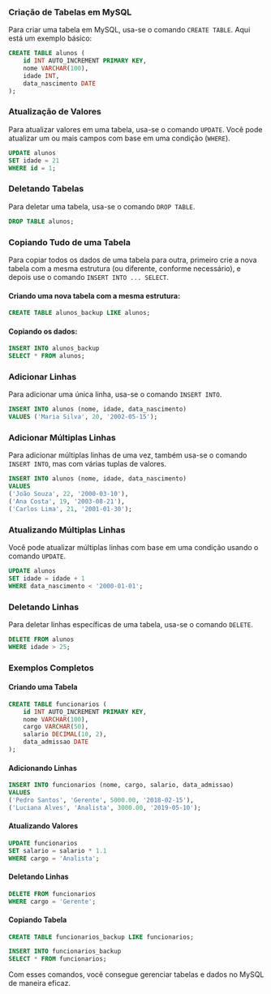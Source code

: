 ### Criação de Tabelas em MySQL

Para criar uma tabela em MySQL, usa-se o comando `CREATE TABLE`. Aqui está um exemplo básico:

```sql
CREATE TABLE alunos (
    id INT AUTO_INCREMENT PRIMARY KEY,
    nome VARCHAR(100),
    idade INT,
    data_nascimento DATE
);
```

### Atualização de Valores

Para atualizar valores em uma tabela, usa-se o comando `UPDATE`. Você pode atualizar um ou mais campos com base em uma condição (`WHERE`).

```sql
UPDATE alunos
SET idade = 21
WHERE id = 1;
```

### Deletando Tabelas

Para deletar uma tabela, usa-se o comando `DROP TABLE`.

```sql
DROP TABLE alunos;
```

### Copiando Tudo de uma Tabela

Para copiar todos os dados de uma tabela para outra, primeiro crie a nova tabela com a mesma estrutura (ou diferente, conforme necessário), e depois use o comando `INSERT INTO ... SELECT`.

#### Criando uma nova tabela com a mesma estrutura:

```sql
CREATE TABLE alunos_backup LIKE alunos;
```

#### Copiando os dados:

```sql
INSERT INTO alunos_backup
SELECT * FROM alunos;
```

### Adicionar Linhas

Para adicionar uma única linha, usa-se o comando `INSERT INTO`.

```sql
INSERT INTO alunos (nome, idade, data_nascimento)
VALUES ('Maria Silva', 20, '2002-05-15');
```

### Adicionar Múltiplas Linhas

Para adicionar múltiplas linhas de uma vez, também usa-se o comando `INSERT INTO`, mas com várias tuplas de valores.

```sql
INSERT INTO alunos (nome, idade, data_nascimento)
VALUES 
('João Souza', 22, '2000-03-10'),
('Ana Costa', 19, '2003-08-21'),
('Carlos Lima', 21, '2001-01-30');
```

### Atualizando Múltiplas Linhas

Você pode atualizar múltiplas linhas com base em uma condição usando o comando `UPDATE`.

```sql
UPDATE alunos
SET idade = idade + 1
WHERE data_nascimento < '2000-01-01';
```

### Deletando Linhas

Para deletar linhas específicas de uma tabela, usa-se o comando `DELETE`.

```sql
DELETE FROM alunos
WHERE idade > 25;
```

### Exemplos Completos

#### Criando uma Tabela
```sql
CREATE TABLE funcionarios (
    id INT AUTO_INCREMENT PRIMARY KEY,
    nome VARCHAR(100),
    cargo VARCHAR(50),
    salario DECIMAL(10, 2),
    data_admissao DATE
);
```

#### Adicionando Linhas
```sql
INSERT INTO funcionarios (nome, cargo, salario, data_admissao)
VALUES 
('Pedro Santos', 'Gerente', 5000.00, '2018-02-15'),
('Luciana Alves', 'Analista', 3000.00, '2019-05-10');
```

#### Atualizando Valores
```sql
UPDATE funcionarios
SET salario = salario * 1.1
WHERE cargo = 'Analista';
```

#### Deletando Linhas
```sql
DELETE FROM funcionarios
WHERE cargo = 'Gerente';
```

#### Copiando Tabela
```sql
CREATE TABLE funcionarios_backup LIKE funcionarios;

INSERT INTO funcionarios_backup
SELECT * FROM funcionarios;
```

Com esses comandos, você consegue gerenciar tabelas e dados no MySQL de maneira eficaz.

